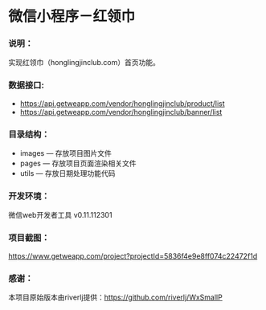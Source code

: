 # 微信小程序－红领巾

### 说明：

实现红领巾（honglingjinclub.com）首页功能。

### 数据接口:

- https://api.getweapp.com/vendor/honglingjinclub/product/list
- https://api.getweapp.com/vendor/honglingjinclub/banner/list

### 目录结构：

- images — 存放项目图片文件
- pages — 存放项目页面渲染相关文件
- utils — 存放日期处理功能代码

### 开发环境：

微信web开发者工具 v0.11.112301

### 项目截图：

https://www.getweapp.com/project?projectId=5836f4e9e8ff074c22472f1d

### 感谢：

本项目原始版本由riverlj提供：https://github.com/riverlj/WxSmallP
